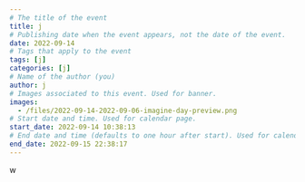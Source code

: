 ```yaml
---
# The title of the event
title: j
# Publishing date when the event appears, not the date of the event.
date: 2022-09-14
# Tags that apply to the event
tags: [j]
categories: [j]
# Name of the author (you)
author: j
# Images associated to this event. Used for banner.
images:
  - /files/2022-09-14-2022-09-06-imagine-day-preview.png
# Start date and time. Used for calendar page.
start_date: 2022-09-14 10:38:13
# End date and time (defaults to one hour after start). Used for calendar page.
end_date: 2022-09-15 22:38:17
---
```


w
